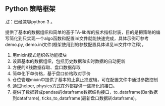 ## Python 策略框架

*注*：已经兼容python 3 。

提供了基本的数据组织和简单的基于TA-lib库的技术指标封装，目的是把策略的编写简化到只实现一个algo函数和配置ini文件就能快速完成，具体示例可参考demo.py, demo.ini文件(框架使用到的参数配置具体详见ini文件中注释)。

1. 用mixin模式组织各功能模块
2. 设置基本的数据组织，包括历史数据和实时数据的自动更新
3. 方便的K线数据存取、盘口数据存取
4. 简单化下单价格，基于盘口价格取对手价
5. 仓位管理mixin中提供了基本的止赢止损逻辑，可在配置文件中通过参数控制
6. 通过helper, physics方式在外部提供一些简化的接口。
7. 提供了数据转成pandas的dataframe数据结构接口，to_dataframe(Bar数据到dataframe), ticks_to_dataframe(最新盘口数据转dataframe)。


